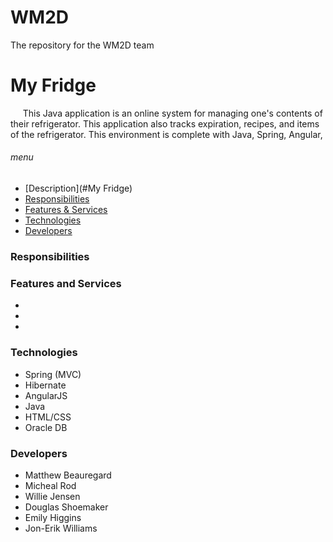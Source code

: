 # WM2D
The repository for the WM2D team


# My Fridge 
&nbsp;&nbsp;&nbsp;&nbsp;  This Java application is an online system for managing one's contents of their refrigerator. This application also tracks expiration, recipes, and items of the refrigerator. This environment is complete with Java, Spring, Angular, 




###### menu
- [Description](#My Fridge)
- [Responsibilities](#responsibilities)
- [Features & Services](#features-and-services)
- [Technologies](#technologies)
- [Developers](#developers)


### Responsibilities



### Features and Services
-
-	
-


### Technologies
- Spring (MVC)
- Hibernate
- AngularJS
- Java
- HTML/CSS
- Oracle DB



### Developers

- Matthew Beauregard
- Micheal Rod
- Willie Jensen
- Douglas Shoemaker
- Emily Higgins
- Jon-Erik Williams

